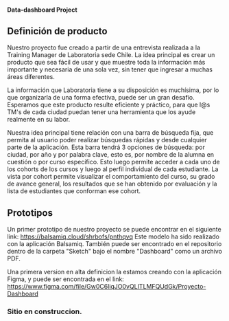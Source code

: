 #### Data-dashboard Project

## Definición de producto

Nuestro proyecto fue creado a partir de una entrevista realizada a la Training Manager de Laboratoria sede Chile. La idea principal es crear un producto que sea fácil de usar y que muestre toda la información más importante y necesaria de una sola vez, sin tener que ingresar a muchas áreas diferentes. 

La información que Laboratoria tiene a su disposición es muchísima, por lo que organizarla de una forma efectiva, puede ser un gran desafío. Esperamos que este producto resulte eficiente y práctico, para que l@s TM's de cada ciudad puedan tener una herramienta que los ayude realmente en su labor. 

Nuestra idea principal tiene relación con una barra de búsqueda fija, que permita al usuario poder realizar búsquedas rápidas y desde cualquier parte de la aplicación. Esta barra tendrá 3 opciones de búsqueda: por ciudad, por año y por palabra clave, esto es, por nombre de la alumna en cuestión o por curso específico. 
Esto luego permite acceder a cada uno de los cohorts de los cursos y luego al perfil individual de cada estudiante. La vista por cohort permite visualizar el comportamiento del curso, su grado de avance general, los resultados que se han obtenido por evaluación y la lista de estudiantes que conforman ese cohort. 

## Prototipos

Un primer prototipo de nuestro proyecto se puede encontrar en el siguiente link: https://balsamiq.cloud/shrbofs/pnthqvq Este modelo ha sido realizado con la aplicación Balsamiq. También puede ser encontrado en el repositorio dentro de la carpeta "Sketch" bajo el nombre "Dashboard" como un archivo PDF.

Una primera version en alta definicion la estamos creando con la aplicación Figma, y puede ser encontrada en el link: https://www.figma.com/file/Gw0C6liqJO0vQLITLMFQUdGk/Proyecto-Dashboard

### Sitio en construccion.